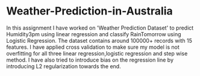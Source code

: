 # Weather-Prediction-in-Australia

In this assignment I have worked on 'Weather Prediction Dataset' to predict Humidity3pm using linear regression and classify RainTomorrow using Logistic Regression. The dataset contains around 100000+ records with 15 features. 
I have applied cross validation to make sure my model is not overfitting for all three linear regression,logistic regression and step wise method. I have also tried to introduce bias on the regression line by introducing L2 regularization towards the end.


